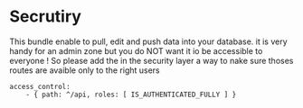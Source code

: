 # Secrutiry

This bundle enable to pull, edit and push data into your database. 
it is very handy for an admin zone but you do NOT want it io be accessible to everyone !
So please add the in the security layer a way to nake sure thoses routes are avaible only to the right users

>
    access_control:
        - { path: ^/api, roles: [ IS_AUTHENTICATED_FULLY ] }
